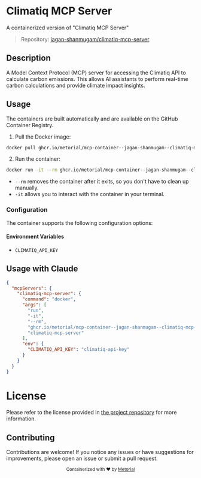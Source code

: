 
# Climatiq MCP Server

A containerized version of "Climatiq MCP Server"

> Repository: [jagan-shanmugam/climatiq-mcp-server](https://github.com/jagan-shanmugam/climatiq-mcp-server)

## Description

A Model Context Protocol (MCP) server for accessing the Climatiq API to calculate carbon emissions. This allows AI assistants to perform real-time carbon calculations and provide climate impact insights.


## Usage

The containers are built automatically and are available on the GitHub Container Registry.

1. Pull the Docker image:

```bash
docker pull ghcr.io/metorial/mcp-container--jagan-shanmugam--climatiq-mcp-server--climatiq-mcp-server
```

2. Run the container:

```bash
docker run -it --rm ghcr.io/metorial/mcp-container--jagan-shanmugam--climatiq-mcp-server--climatiq-mcp-server 
```

- `--rm` removes the container after it exits, so you don't have to clean up manually.
- `-it` allows you to interact with the container in your terminal.


### Configuration

The container supports the following configuration options:




#### Environment Variables

- `CLIMATIQ_API_KEY`




## Usage with Claude

```json
{
  "mcpServers": {
    "climatiq-mcp-server": {
      "command": "docker",
      "args": [
        "run",
        "-it",
        "--rm",
        "ghcr.io/metorial/mcp-container--jagan-shanmugam--climatiq-mcp-server--climatiq-mcp-server",
        "climatiq-mcp-server"
      ],
      "env": {
        "CLIMATIQ_API_KEY": "climatiq-api-key"
      }
    }
  }
}
```

# License

Please refer to the license provided in [the project repository](https://github.com/jagan-shanmugam/climatiq-mcp-server) for more information.

## Contributing

Contributions are welcome! If you notice any issues or have suggestions for improvements, please open an issue or submit a pull request.

<div align="center">
  <sub>Containerized with ❤️ by <a href="https://metorial.com">Metorial</a></sub>
</div>
  